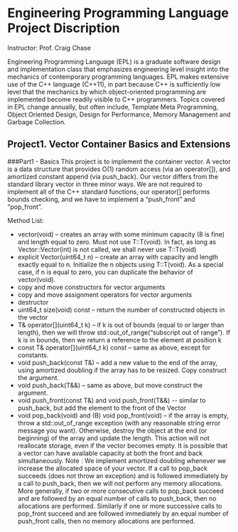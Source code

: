Engineering Programming Language Project Discription
====================================================
Instructor: Prof. Craig Chase

Engineering Programming Language (EPL) is a graduate software design and implementation class that emphasizes engineering level insight into the mechanics of contemporary programming languages. EPL makes extensive use of the C++ language (C++11), in part because C++ is sufficiently low level that the mechanics by which object-oriented programming are implemented become readily visible to C++ programmers. Topics covered in EPL change annually, but often include, Template Meta Programming, Object Oriented Design, Design for Performance, Memory Management and Garbage Collection.

Project1. Vector Container Basics and Extensions
------------------------------------------------
###Part1 - Basics
This project is to implement the container vector. A vector is a data structure that provides O(1) random access (via an operator[]), and amortized constant append (via push_back). Our vector differs from the standard library vector in three minor ways. We are not required to implement all of the C++ standard functions, our operator[] performs bounds checking, and we have to implement a “push_front” and “pop_front”.

Method List:
  - vector(void) – creates an array with some minimum capacity (8 is fine) and length equal to zero. Must not use T::T(void). In fact, as long as Vector::Vector(int) is not called, we shall never use T::T(void)
  - explicit Vector(uint64_t n) – create an array with capacity and length exactly equal to n. Initialize the n objects using T::T(void). As a special case, if n is equal to zero, you can duplicate the behavior of vector(void).
  - copy and move constructors for vector<T> arguments
  - copy and move assignment operators for vector<T> arguments
  - destructor
  - uint64_t size(void) const – return the number of constructed objects in the vector
  - T& operator[](uint64_t k) – if k is out of bounds (equal to or larger than length), then we will throw std::out_of_range(“subscript out of range”). If k is in bounds, then we return a reference to the element at position k
  - const T& operator[](uint64_t k) const – same as above, except for constants.
  - void push_back(const T&) – add a new value to the end of the array, using amortized doubling if the array has to be resized. Copy construct the argument.
  - void push_back(T&&) – same as above, but move construct the argument.
  - void push_front(const T&) and void push_front(T&&) -- similar to push_back, but add the element to the front of the Vector
  - void pop_back(void) and (B) void pop_front(void) – if the array is empty, throw a std::out_of_range exception (with any reasonable string error message you want). Otherwise, destroy the object at the end (or beginning) of the array and update the length. This action will not reallocate storage, even if the vector becomes empty. It is possible that a vector can have available capacity at both the front and back simultaneously. 
Note :
We implement amortized doubling whenever we increase the allocated space of your vector.
If a call to pop_back succeeds (does not throw an exception) and is followed immediately by a call to push_back, then we will not perform any memory allocations. More generally, if two or more consecutive calls to pop_back succeed and are followed by an equal number of calls to push_back, then no allocations are performed. Similarly if one or more successive calls to pop_front succeed and are followed immediately by an equal number of push_front calls, then no memory allocations are performed.
